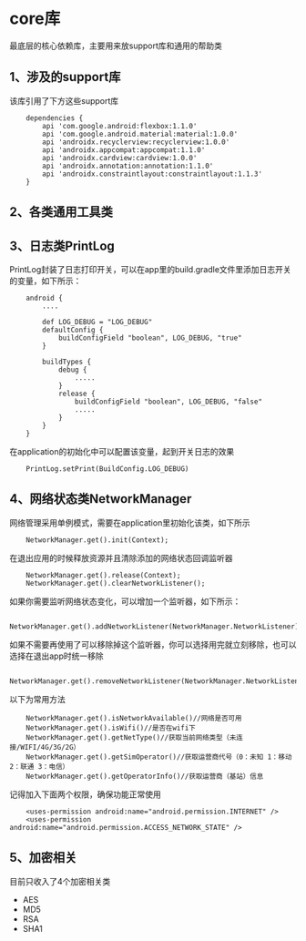 # core库
最底层的核心依赖库，主要用来放support库和通用的帮助类

## 1、涉及的support库
该库引用了下方这些support库
```
    dependencies {
        api 'com.google.android:flexbox:1.1.0'
        api 'com.google.android.material:material:1.0.0'
        api 'androidx.recyclerview:recyclerview:1.0.0'
        api 'androidx.appcompat:appcompat:1.1.0'
        api 'androidx.cardview:cardview:1.0.0'
        api 'androidx.annotation:annotation:1.1.0'
        api 'androidx.constraintlayout:constraintlayout:1.1.3'
    }
```
## 2、各类通用工具类

## 3、日志类PrintLog
PrintLog封装了日志打印开关，可以在app里的build.gradle文件里添加日志开关的变量，如下所示：
```
    android {
        ....

        def LOG_DEBUG = "LOG_DEBUG"
        defaultConfig {
            buildConfigField "boolean", LOG_DEBUG, "true"
        }

        buildTypes {
            debug {
                .....
            }
            release {
                buildConfigField "boolean", LOG_DEBUG, "false"
                .....
            }
        }
    }
```
在application的初始化中可以配置该变量，起到开关日志的效果
```
    PrintLog.setPrint(BuildConfig.LOG_DEBUG)
```
## 4、网络状态类NetworkManager
网络管理采用单例模式，需要在application里初始化该类，如下所示
```
    NetworkManager.get().init(Context);
```
在退出应用的时候释放资源并且清除添加的网络状态回调监听器
```
    NetworkManager.get().release(Context);
    NetworkManager.get().clearNetworkListener();
```
如果你需要监听网络状态变化，可以增加一个监听器，如下所示：
```
    NetworkManager.get().addNetworkListener(NetworkManager.NetworkListener);
```
如果不需要再使用了可以移除掉这个监听器，你可以选择用完就立刻移除，也可以选择在退出app时统一移除
```
    NetworkManager.get().removeNetworkListener(NetworkManager.NetworkListener);
```
以下为常用方法
```
    NetworkManager.get().isNetworkAvailable()//网络是否可用
    NetworkManager.get().isWifi()//是否在wifi下
    NetworkManager.get().getNetType()//获取当前网络类型（未连接/WIFI/4G/3G/2G）
    NetworkManager.get().getSimOperator()//获取运营商代号（0：未知 1：移动 2：联通 3：电信）
    NetworkManager.get().getOperatorInfo()//获取运营商（基站）信息
```
记得加入下面两个权限，确保功能正常使用
```
    <uses-permission android:name="android.permission.INTERNET" />
    <uses-permission android:name="android.permission.ACCESS_NETWORK_STATE" />
```
## 5、加密相关
目前只收入了4个加密相关类
- AES
- MD5
- RSA
- SHA1